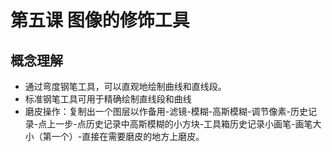 # 第五课 图像的修饰工具

## 概念理解

- 通过弯度钢笔工具，可以直观地绘制曲线和直线段。
- 标准钢笔工具可用于精确绘制直线段和曲线
- 磨皮操作：复制出一个图层以作备用-滤镜-模糊-高斯模糊-调节像素-历史记录-点上一步-点历史记录中高斯模糊的小方块-工具箱历史记录小画笔-画笔大小（第一个）-直接在需要磨皮的地方上磨皮。